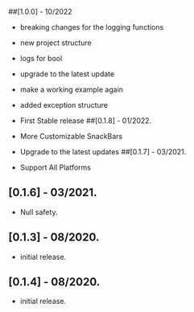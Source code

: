 ##[1.0.0] - 10/2022
* breaking changes for the logging functions
* new project structure
* logs for bool
* upgrade to the latest update
* make a working example again
* added exception structure
* First Stable release
##[0.1.8] - 01/2022.
* More Customizable SnackBars
* Upgrade to the latest updates
##[0.1.7] - 03/2021.

* Support All Platforms

## [0.1.6] - 03/2021.

* Null safety.

## [0.1.3] - 08/2020.

* initial release.

## [0.1.4] - 08/2020.

* initial release.